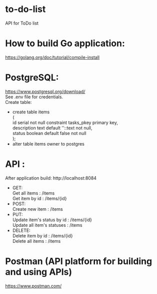 # to-do-list
API for ToDo list <br />

# How to build Go application:
https://golang.org/doc/tutorial/compile-install <br />

# PostgreSQL:
https://www.postgresql.org/download/ <br />
See .env file for credentials. <br />
Create table: <br />
- create table items<br />
( <br />
    id serial not null constraint tasks_pkey primary key, <br />
    description text    default ''::text not null, <br />
    status      boolean default false    not null <br />
); <br />
- alter table items owner to postgres

# API :
After application build:
    http://localhost:8084
 - GET: <br />
    Get all items : /items <br />
    Get item by id : /items/{id} <br />
 - POST: <br />
    Create new item : /items <br />
 - PUT: <br />
    Update item's status by id : /items/{id} <br />
    Update all item's statuses : /items <br />
 - DELETE: <br />
    Delete item by id : /items/{id} <br />
    Delete all items : /items
 
# Postman (API platform for building and using APIs)
https://www.postman.com/
